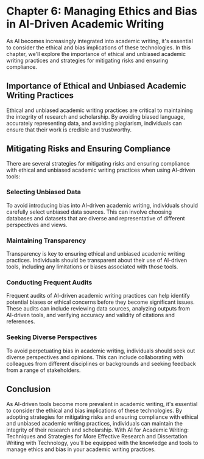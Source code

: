 Chapter 6: Managing Ethics and Bias in AI-Driven Academic Writing
=================================================================

As AI becomes increasingly integrated into academic writing, it's essential to consider the ethical and bias implications of these technologies. In this chapter, we'll explore the importance of ethical and unbiased academic writing practices and strategies for mitigating risks and ensuring compliance.

Importance of Ethical and Unbiased Academic Writing Practices
-------------------------------------------------------------

Ethical and unbiased academic writing practices are critical to maintaining the integrity of research and scholarship. By avoiding biased language, accurately representing data, and avoiding plagiarism, individuals can ensure that their work is credible and trustworthy.

Mitigating Risks and Ensuring Compliance
----------------------------------------

There are several strategies for mitigating risks and ensuring compliance with ethical and unbiased academic writing practices when using AI-driven tools:

### Selecting Unbiased Data

To avoid introducing bias into AI-driven academic writing, individuals should carefully select unbiased data sources. This can involve choosing databases and datasets that are diverse and representative of different perspectives and views.

### Maintaining Transparency

Transparency is key to ensuring ethical and unbiased academic writing practices. Individuals should be transparent about their use of AI-driven tools, including any limitations or biases associated with those tools.

### Conducting Frequent Audits

Frequent audits of AI-driven academic writing practices can help identify potential biases or ethical concerns before they become significant issues. These audits can include reviewing data sources, analyzing outputs from AI-driven tools, and verifying accuracy and validity of citations and references.

### Seeking Diverse Perspectives

To avoid perpetuating bias in academic writing, individuals should seek out diverse perspectives and opinions. This can include collaborating with colleagues from different disciplines or backgrounds and seeking feedback from a range of stakeholders.

Conclusion
----------

As AI-driven tools become more prevalent in academic writing, it's essential to consider the ethical and bias implications of these technologies. By adopting strategies for mitigating risks and ensuring compliance with ethical and unbiased academic writing practices, individuals can maintain the integrity of their research and scholarship. With AI for Academic Writing: Techniques and Strategies for More Effective Research and Dissertation Writing with Technology, you'll be equipped with the knowledge and tools to manage ethics and bias in your academic writing practices.
